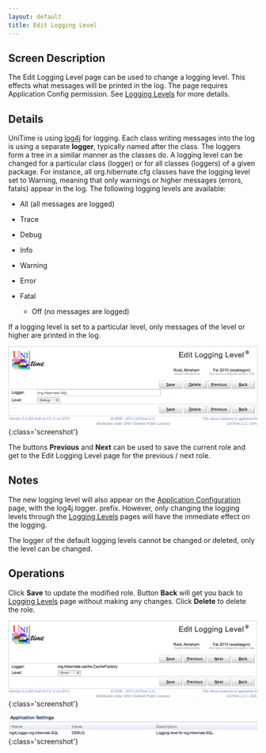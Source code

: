 ```yaml
---
layout: default
title: Edit Logging Level
---
```



## Screen Description


 The Edit Logging Level page can be used to change a logging level. This effects what messages will be printed in the log. The page requires Application Config permission. See [Logging Levels](logging-levels) for more details.

## Details


 UniTime is using [log4j](http://logging.apache.org/log4j/1.2/) for logging. Each class writing messages into the log is using a separate **logger**, typically named after the class. The loggers form a tree in a similar manner as the classes do. A logging level can be changed for a particular class (logger) or for all classes (loggers) of a given package. For instance, all org.hibernate.cfg classes have the logging level set to Warning, meaning that only warnings or higher messages (errors, fatals) appear in the log. The following logging levels are available:

* All (all messages are logged)

* Trace

* Debug

* Info

* Warning

* Error

* Fatal
	* Off (no messages are logged)


 If a logging level is set to a particular level, only messages of the level or higher are printed in the log.


![Edit Logging Level](images/edit-logging-level-1.png){:class='screenshot'}


 The buttons **Previous** and **Next** can be used to save the current role and get to the Edit Logging Level page for the previous / next role.

## Notes


 The new logging level will also appear on the [Application Configuration](application-configuration) page, with the log4j.logger. prefix. However, only changing the logging levels through the [Logging Levels](logging-levels) pages will have the immediate effect on the logging.


 The logger of the default logging levels cannot be changed or deleted, only the level can be changed.

## Operations


 Click **Save** to update the modified role. Button **Back** will get you back to [Logging Levels](logging-levels) page without making any changes. Click **Delete** to delete the role.


![Edit Logging Level](images/edit-logging-level-2.png){:class='screenshot'}


![Edit Logging Level](images/edit-logging-level-3.png){:class='screenshot'}
